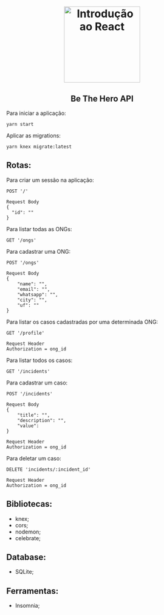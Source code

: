 <h1 align="center">
  <img 
    alt="Introdução ao React" src="https://upload.wikimedia.org/wikipedia/commons/thumb/d/d9/Node.js_logo.svg/1200px-Node.js_logo.svg.png" 
    width="200px"
  />
</h1>
<h2 align="center">
  Be The Hero API
</h2>

Para iniciar a aplicação:
```
yarn start
```
Aplicar as migrations:
```
yarn knex migrate:latest
```
## Rotas:
Para criar um sessão na aplicação:
```
POST '/' 

Request Body
{
  "id": ""
}
```
Para listar todas as ONGs:
```
GET '/ongs'
```
Para cadastrar uma ONG:
```
POST '/ongs' 

Request Body
{
	"name": "",
	"email": "",
	"whatsapp": "",
	"city": "",
	"uf": ""
}
```
Para listar os casos cadastradas por uma determinada ONG:
```
GET '/profile'

Request Header
Authorization = ong_id
```
Para listar todos os casos:
```
GET '/incidents'
```
Para cadastrar um caso:
```
POST '/incidents' 

Request Body
{
	"title": "",
	"description": "",
	"value": 
}

Request Header
Authorization = ong_id
```
Para deletar um caso:
```
DELETE 'incidents/:incident_id'

Request Header
Authorization = ong_id
```

## Bibliotecas:
- knex;
- cors;
- nodemon;
- celebrate;

## Database:
- SQLite;

## Ferramentas:
- Insomnia;
